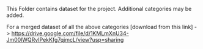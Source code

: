 This Folder contains dataset for the project. Additional categories may be added.

For a merged dataset of all the above categories [download from this link] ->  https://drive.google.com/file/d/1KMLmXnU34-Jm00lWQRvIPekKfg7qjmcL/view?usp=sharing
